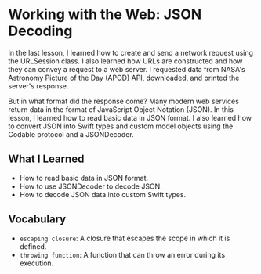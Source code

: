 # Working with the Web: JSON Decoding

In the last lesson, I learned how to create and send a network request using the URLSession class. I also learned how URLs are constructed and how they can convey a request to a web server. I requested data from NASA's Astronomy Picture of the Day (APOD) API, downloaded, and printed the server's response.

But in what format did the response come? Many modern web services return data in the format of JavaScript Object Notation (JSON). In this lesson, I learned how to read basic data in JSON format. I also learned how to convert JSON into Swift types and custom model objects using the Codable protocol and a JSONDecoder.

## What I Learned
- How to read basic data in JSON format.
- How to use JSONDecoder to decode JSON.
- How to decode JSON data into custom Swift types.

## Vocabulary
- `escaping closure`: A closure that escapes the scope in which it is defined.
- `throwing function`: A function that can throw an error during its execution.

